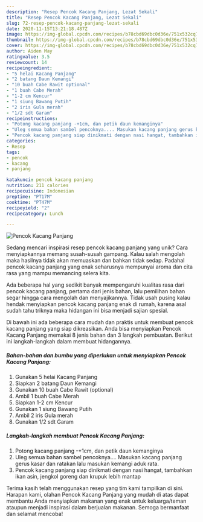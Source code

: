 ```yaml
---
description: "Resep Pencok Kacang Panjang, Lezat Sekali"
title: "Resep Pencok Kacang Panjang, Lezat Sekali"
slug: 72-resep-pencok-kacang-panjang-lezat-sekali
date: 2020-11-15T13:21:18.487Z
image: https://img-global.cpcdn.com/recipes/b78cbd69dbc0d36e/751x532cq70/pencok-kacang-panjang-foto-resep-utama.jpg
thumbnail: https://img-global.cpcdn.com/recipes/b78cbd69dbc0d36e/751x532cq70/pencok-kacang-panjang-foto-resep-utama.jpg
cover: https://img-global.cpcdn.com/recipes/b78cbd69dbc0d36e/751x532cq70/pencok-kacang-panjang-foto-resep-utama.jpg
author: Aiden May
ratingvalue: 3.5
reviewcount: 14
recipeingredient:
- "5 helai Kacang Panjang"
- "2 batang Daun Kemangi"
- "10 buah Cabe Rawit optional"
- "1 buah Cabe Merah"
- "1-2 cm Kencur"
- "1 siung Bawang Putih"
- "2 iris Gula merah"
- "1/2 sdt Garam"
recipeinstructions:
- "Potong kacang panjang -+1cm, dan petik daun kemanginya"
- "Uleg semua bahan sambel pencoknya.... Masukan kacang panjang gerus kasar dan ratakan lalu masukan kemangi aduk rata."
- "Pencok kacang panjang siap dinikmati dengan nasi hangat, tambahkan ikan asin, jengkol goreng dan krupuk lebih mantap"
categories:
- Resep
tags:
- pencok
- kacang
- panjang

katakunci: pencok kacang panjang 
nutrition: 211 calories
recipecuisine: Indonesian
preptime: "PT17M"
cooktime: "PT47M"
recipeyield: "2"
recipecategory: Lunch

---
```



![Pencok Kacang Panjang](https://img-global.cpcdn.com/recipes/b78cbd69dbc0d36e/751x532cq70/pencok-kacang-panjang-foto-resep-utama.jpg)

Sedang mencari inspirasi resep pencok kacang panjang yang unik? Cara menyiapkannya memang susah-susah gampang. Kalau salah mengolah maka hasilnya tidak akan memuaskan dan bahkan tidak sedap. Padahal pencok kacang panjang yang enak seharusnya mempunyai aroma dan cita rasa yang mampu memancing selera kita.



Ada beberapa hal yang sedikit banyak mempengaruhi kualitas rasa dari pencok kacang panjang, pertama dari jenis bahan, lalu pemilihan bahan segar hingga cara mengolah dan menyajikannya. Tidak usah pusing kalau hendak menyiapkan pencok kacang panjang enak di rumah, karena asal sudah tahu triknya maka hidangan ini bisa menjadi sajian spesial.


Di bawah ini ada beberapa cara mudah dan praktis untuk membuat pencok kacang panjang yang siap dikreasikan. Anda bisa menyiapkan Pencok Kacang Panjang memakai 8 jenis bahan dan 3 langkah pembuatan. Berikut ini langkah-langkah dalam membuat hidangannya.

<!--inarticleads1-->

##### Bahan-bahan dan bumbu yang diperlukan untuk menyiapkan Pencok Kacang Panjang:

1. Gunakan 5 helai Kacang Panjang
1. Siapkan 2 batang Daun Kemangi
1. Gunakan 10 buah Cabe Rawit (optional)
1. Ambil 1 buah Cabe Merah
1. Siapkan 1-2 cm Kencur
1. Gunakan 1 siung Bawang Putih
1. Ambil 2 iris Gula merah
1. Gunakan 1/2 sdt Garam




<!--inarticleads2-->

##### Langkah-langkah membuat Pencok Kacang Panjang:

1. Potong kacang panjang -+1cm, dan petik daun kemanginya
1. Uleg semua bahan sambel pencoknya.... Masukan kacang panjang gerus kasar dan ratakan lalu masukan kemangi aduk rata.
1. Pencok kacang panjang siap dinikmati dengan nasi hangat, tambahkan ikan asin, jengkol goreng dan krupuk lebih mantap




Terima kasih telah menggunakan resep yang tim kami tampilkan di sini. Harapan kami, olahan Pencok Kacang Panjang yang mudah di atas dapat membantu Anda menyiapkan makanan yang enak untuk keluarga/teman ataupun menjadi inspirasi dalam berjualan makanan. Semoga bermanfaat dan selamat mencoba!
